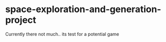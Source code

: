 # space-exploration-and-generation-project
Currently there not much.. its test for a potential game

